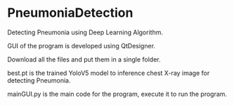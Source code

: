 # PneumoniaDetection
Detecting Pneumonia using Deep Learning Algorithm.

GUI of the program is developed using QtDesigner.

Download all the files and put them in a single folder.

best.pt is the trained YoloV5 model to inference chest X-ray image for detecting Pneumonia.

mainGUI.py is the main code for the program, execute it to run the program.
